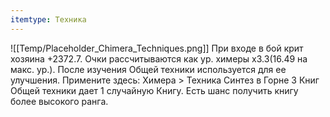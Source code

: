 ```yaml
---
itemtype: Техника
---
```

![[Temp/Placeholder_Chimera_Techniques.png]]
При входе в бой крит хозяина +2372.7. Очки рассчитываются как ур. химеры x3.3(16.49 на макс. ур.). После изучения Общей техники используется для ее улучшения. Примените здесь: Химера > Техника Синтез в Горне 3 Книг Общей техники дает 1 случайную Книгу. Есть шанс получить книгу более высокого ранга.
